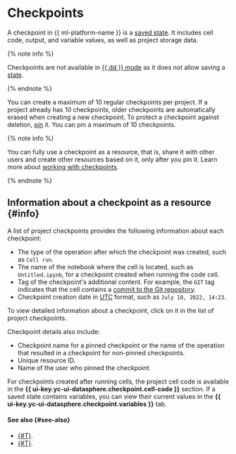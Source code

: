 # Checkpoints

A checkpoint in {{ ml-platform-name }} is a [saved state](save-state.md). It includes cell code, output, and variable values, as well as project storage data.

{% note info %}

Checkpoints are not available in [{{ dd }} mode](project.md#dedicated) as it does not allow saving a [state](save-state.md).

{% endnote %}

You can create a maximum of 10 regular checkpoints per project. If a project already has 10 checkpoints, older checkpoints are automatically erased when creating a new checkpoint. To protect a checkpoint against deletion, [pin](../operations/projects/checkpoints.md#pin) it. You can pin a maximum of 10 checkpoints.

{% note info %}

You can fully use a checkpoint as a resource, that is, share it with other users and create other resources based on it, only after you pin it. Learn more about [working with checkpoints](../operations/projects/checkpoints.md).

{% endnote %}

## Information about a checkpoint as a resource {#info}

A list of project checkpoints provides the following information about each checkpoint:
* The type of the operation after which the checkpoint was created, such as `Cell run`.
* The name of the notebook where the cell is located, such as `Untitled.ipynb`, for a checkpoint created when running the code cell.
* Tag of the checkpoint's additional content. For example, the `GIT` tag indicates that the cell contains a [commit to the Git repository](../operations/projects/work-with-git.md).
* Checkpoint creation date in [UTC](https://en.wikipedia.org/wiki/Coordinated_Universal_Time) format, such as `July 18, 2022, 14:23`.

To view detailed information about a checkpoint, click on it in the list of project checkpoints.

Checkpoint details also include:
* Checkpoint name for a pinned checkpoint or the name of the operation that resulted in a checkpoint for non-pinned checkpoints.
* Unique resource ID.
* Name of the user who pinned the checkpoint.

For checkpoints created after running cells, the project cell code is available in the **{{ ui-key.yc-ui-datasphere.checkpoint.cell-code }}** section. If a saved state contains variables, you can view their current values in the **{{ ui-key.yc-ui-datasphere.checkpoint.variables }}** tab.

#### See also {#see-also}

* [{#T}](save-state.md).
* [{#T}](../operations/projects/checkpoints.md).
